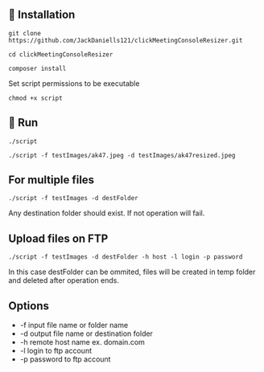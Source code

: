 
## :wrench: Installation
```
git clone https://github.com/JackDaniells121/clickMeetingConsoleResizer.git
```
```
cd clickMeetingConsoleResizer
```
```
composer install
```

Set script permissions to be executable
```
chmod +x script
```

## :runner: Run 
```
./script
```

```
./script -f testImages/ak47.jpeg -d testImages/ak47resized.jpeg
```

## For multiple files 

```
./script -f testImages -d destFolder
```

Any destination folder should exist. If not operation will fail.

## Upload files on FTP

```
./script -f testImages -d destFolder -h host -l login -p password
```

In this case destFolder can be ommited, files will be created in temp folder and deleted after operation ends. 

## Options

 - -f input file name or folder name
 - -d output file name or destination folder
 - -h remote host name ex. domain.com
 - -l login to ftp account 
 - -p password to ftp account
